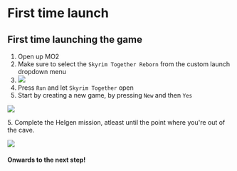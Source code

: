 # First time launch

## First time launching the game

1. Open up MO2
2. Make sure to select the `Skyrim Together Reborn` from the custom launch dropdown menu
3. ![](https://shx.is/5BlOkCLC6.png)
4. Press `Run` and let `Skyrim Together` open
5. Start by creating a new game, by pressing `New` and then `Yes`

![](https://shx.is/5BlNxisR6.png)

5\. Complete the Helgen mission, atleast until the point where you're out of the cave.

![](https://shx.is/5BlO9atGb.png)

#### Onwards to the next step!
